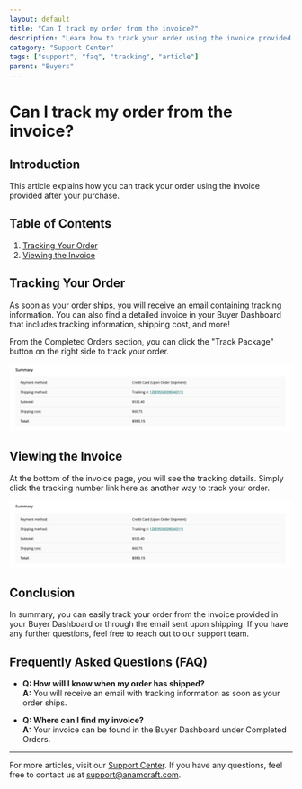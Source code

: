 ```yaml
---
layout: default
title: "Can I track my order from the invoice?"
description: "Learn how to track your order using the invoice provided."
category: "Support Center"
tags: ["support", "faq", "tracking", "article"]
parent: "Buyers"
---
```


# Can I track my order from the invoice?

## Introduction

This article explains how you can track your order using the invoice provided after your purchase.

## Table of Contents
1. [Tracking Your Order](#tracking-your-order)
2. [Viewing the Invoice](#viewing-the-invoice)

## Tracking Your Order

As soon as your order ships, you will receive an email containing tracking information. You can also find a detailed invoice in your Buyer Dashboard that includes tracking information, shipping cost, and more! 

From the Completed Orders section, you can click the "Track Package" button on the right side to track your order.

![Tracking Package Button](/images/Screen_Shot_2022-07-22_at_10.png)

## Viewing the Invoice

At the bottom of the invoice page, you will see the tracking details. Simply click the tracking number link here as another way to track your order.

![Invoice Tracking Details](/images/Screen_Shot_2022-07-22_at_10.png)

## Conclusion

In summary, you can easily track your order from the invoice provided in your Buyer Dashboard or through the email sent upon shipping. If you have any further questions, feel free to reach out to our support team.

## Frequently Asked Questions (FAQ)

- **Q: How will I know when my order has shipped?**  
  **A:** You will receive an email with tracking information as soon as your order ships.

- **Q: Where can I find my invoice?**  
  **A:** Your invoice can be found in the Buyer Dashboard under Completed Orders.

---

For more articles, visit our [Support Center](https://support.anamcraft.com). If you have any questions, feel free to contact us at [support@anamcraft.com](mailto:support@anamcraft.com).